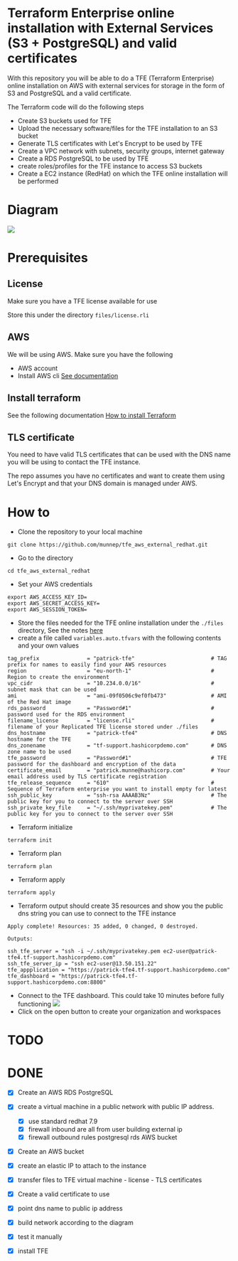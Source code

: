 # Terraform Enterprise online installation with External Services (S3 + PostgreSQL) and valid certificates

With this repository you will be able to do a TFE (Terraform Enterprise) online installation on AWS with external services for storage in the form of S3 and PostgreSQL and a valid certificate. 

The Terraform code will do the following steps

- Create S3 buckets used for TFE
- Upload the necessary software/files for the TFE installation to an S3 bucket
- Generate TLS certificates with Let's Encrypt to be used by TFE
- Create a VPC network with subnets, security groups, internet gateway
- Create a RDS PostgreSQL to be used by TFE
- create roles/profiles for the TFE instance to access S3 buckets
- Create a EC2 instance (RedHat) on which the TFE online installation will be performed

# Diagram

![](diagram/diagram_external.png)  

# Prerequisites

## License
Make sure you have a TFE license available for use

Store this under the directory `files/license.rli`

## AWS
We will be using AWS. Make sure you have the following
- AWS account  
- Install AWS cli [See documentation](https://docs.aws.amazon.com/cli/latest/userguide/install-cliv2.html)

## Install terraform  
See the following documentation [How to install Terraform](https://learn.hashicorp.com/tutorials/terraform/install-cli)

## TLS certificate
You need to have valid TLS certificates that can be used with the DNS name you will be using to contact the TFE instance.  
  
The repo assumes you have no certificates and want to create them using Let's Encrypt and that your DNS domain is managed under AWS. 

# How to

- Clone the repository to your local machine
```
git clone https://github.com/munnep/tfe_aws_external_redhat.git
```
- Go to the directory
```
cd tfe_aws_external_redhat
```
- Set your AWS credentials
```
export AWS_ACCESS_KEY_ID=
export AWS_SECRET_ACCESS_KEY=
export AWS_SESSION_TOKEN=
```
- Store the files needed for the TFE online installation under the `./files` directory, See the notes [here](./files/README.md)
- create a file called `variables.auto.tfvars` with the following contents and your own values
```
tag_prefix               = "patrick-tfe"                        # TAG prefix for names to easily find your AWS resources
region                   = "eu-north-1"                         # Region to create the environment
vpc_cidr                 = "10.234.0.0/16"                      # subnet mask that can be used 
ami                      = "ami-09f0506c9ef0fb473"              # AMI of the Red Hat image  
rds_password             = "Password#1"                         # password used for the RDS environment
filename_license         = "license.rli"                        # filename of your Replicated TFE license stored under ./files
dns_hostname             = "patrick-tfe4"                       # DNS hostname for the TFE
dns_zonename             = "tf-support.hashicorpdemo.com"       # DNS zone name to be used
tfe_password             = "Password#1"                         # TFE password for the dashboard and encryption of the data
certificate_email        = "patrick.munne@hashicorp.com"        # Your email address used by TLS certificate registration
tfe_release_sequence     = "610"                                # Sequence of Terraform enterprise you want to install empty for latest
ssh_public_key           = "ssh-rsa AAAAB3Nz"                   # The public key for you to connect to the server over SSH
ssh_private_key_file     = "~/.ssh/myprivatekey.pem"            # The public key for you to connect to the server over SSH
```
- Terraform initialize
```
terraform init
```
- Terraform plan
```
terraform plan
```
- Terraform apply
```
terraform apply
```
- Terraform output should create 35 resources and show you the public dns string you can use to connect to the TFE instance
```
Apply complete! Resources: 35 added, 0 changed, 0 destroyed.

Outputs:

ssh_tfe_server = "ssh -i ~/.ssh/myprivatekey.pem ec2-user@patrick-tfe4.tf-support.hashicorpdemo.com"
ssh_tfe_server_ip = "ssh ec2-user@13.50.151.22"
tfe_appplication = "https://patrick-tfe4.tf-support.hashicorpdemo.com"
tfe_dashboard = "https://patrick-tfe4.tf-support.hashicorpdemo.com:8800"
```
- Connect to the TFE dashboard. This could take 10 minutes before fully functioning
![](media/20220516105301.png)   
- Click on the open button to create your organization and workspaces

# TODO

# DONE
- [x] Create an AWS RDS PostgreSQL
- [x] create a virtual machine in a public network with public IP address.
    - [x] use standard redhat 7.9 
    - [x] firewall inbound are all from user building external ip
    - [x] firewall outbound rules
          postgresql rds
          AWS bucket          
- [x] Create an AWS bucket
- [x] create an elastic IP to attach to the instance
- [x] transfer files to TFE virtual machine
      - license
      - TLS certificates
- [x] Create a valid certificate to use 
- [x] point dns name to public ip address
- [x] build network according to the diagram
- [x] test it manually
- [x] install TFE



